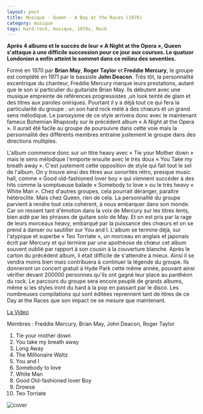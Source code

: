 ```yaml
---
layout: post
title: Musique - Queen - A Day at the Races (1976)
category: musique
tags: hard-rock, musique, 1970s, Rock
---
```


**Après 4 albums et le succès de leur « A Night at the Opera », Queen s'attaque à une difficile succession pour ce jour aux courses. Le quatuor Londonien a enfin atteint le sommet dans ce milieu des seventies.**

Formé en 1970 par **Brian May**, **Roger Taylor** et **Freddie Mercury**, le groupe est complété en 1971 par le bassiste **John Deacon**. Très tôt, la personnalité excentrique du chanteur, Freddie Mercury marque leurs prestations, autant que le son si particulier du guitariste Brian May. Ils débutent avec une musique empreinte de références progressistes ,un look teinté de glam et des titres aux paroles oniriques. Pourtant il y a déjà tout ce qui fera la particularité du groupe : un son hard rock mélé à des chœurs et un grand sens mélodique. Le paroxysme de ce style arrivera donc avec le maintenant fameux Bohemian Rhapsody sur le précédent album « A Night at the Opera ». Il aurait été facile au groupe de poursuivre dans cette voie mais la personnalité des différents membres entraine justement le groupe dans des directions multiples.

L'album commence donc sur un titre heavy avec « Tie your Mother down » mais le sens mélodique l'emporte ensuite avec le très doux « You Take my breath away ». C'est justement cette opposition de style qui fait tout le sel de l'album. On y trouve ainsi des titres aux sonorités rétro, presque music hall, comme « Good old-fashioned lover boy » qui viennent succéder à des hits comme la somptueuse balade « Somebody to love » ou le très heavy « White Man ». Chez d'autres groupes, cela pourrait déranger, paraître hétéroclite. Mais chez Queen, rien de cela. La personnalité du groupe parvient à rendre tout cela cohérent, à nous embarquer dans son monde. Car on ressent tant d'émotion dans la voix de Mercury sur les titres lents, bien aidé par les phrases de guitare solo de May. Et on est pris par la rage de leurs morceaux heavy, embarqué par la puissance des chœurs et on se prend à danser ou sautiller sur You and I. L'album se termine déjà, sur l'atypique et superbe « Teo Torriate », un morceau en anglais et japonais
écrit par Mercury et qui termine par une apothéose de chœur cet album souvent oublié par rapport à son cousin à la couverture blanche.
Après le carton du précédent album, il était difficile de s'attendre à mieux. Ainsi il se vendra moins bien mais contribuera à continuer la légende du groupe. Ils donneront un concert gratuit à Hyde Park cette même année, pouvant ainsi vérifier devant 200000 personnes qu'ils ont gagné leur place au panthéon du rock. Le parcours du groupe sera encore peuplé de grands albums, même si les styles iront du hard à la pop en passant par le disco. Les nombreuses compilations qui sont éditées reprennent tant de titres de ce Day at the Races que son impact ne se mesure que maintenant.

[La Video](https://www.youtube.com/watch?v=hCW9-slshCU)

Membres : Freddie Mercury, Brian May, John Deacon, Roger Taylor

1. Tie your mother down 
2. You take my breath away 
3. Long Away 
4. The Millionaire Waltz 
5. You and I 
6. Somebody to love 
7. White Man 
8. Good Old-fashioned lover Boy 
9. Drowse 
10. Teo Torriate

![cover](https://hebdozic.files.wordpress.com/2010/09/queenraces1.png)


